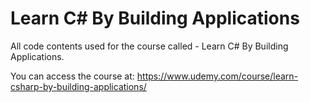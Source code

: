 # Learn C# By Building Applications

All code contents used for the course called - Learn C# By Building Applications.

You can access the course at: https://www.udemy.com/course/learn-csharp-by-building-applications/
